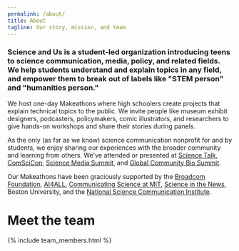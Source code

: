 ```yaml
---
permalink: /about/
title: About
tagline: Our story, mission, and team
---
```


### Science and Us is a student-led organization introducing teens to science communication, media, policy, and related fields. We help students understand and explain topics in any field, and empower them to break out of labels like "STEM person" and "humanities person."

We host one-day Makeathons where high schoolers create projects that explain technical topics to the public. We invite people like museum exhibit designers, podcasters, policymakers, comic illustrators, and researchers to give hands-on workshops and share their stories during panels.

As the only (as far as we know) science communication nonprofit for and by students, we enjoy sharing our experiences with the broader community and learning from others. We've attended or presented at [Science Talk](https://www.sciencetalk.org/), [ComSciCon](https://comscicon.com/), [Science Media Summit](https://www.sciencemediasummit.org/), and [Global Community Bio Summit](https://www.biosummit.org/).

Our Makeathons have been graciously supported by the [Broadcom Foundation](http://broadcomfoundation.org/), [AI4ALL](https://ai-4-all.org/), [Communicating Science at MIT](https://communicatingsciencemit.wordpress.com/), [Science in the News](http://sitn.hms.harvard.edu/), Boston University, and the [National Science Communication Institute](http://sciencecommunication.institute/).

# Meet the team

{% include team_members.html %}